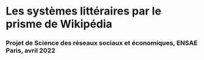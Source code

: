 # Les systèmes littéraires par le prisme de Wikipédia
### Projet de Science des réseaux sociaux et économiques, ENSAE Paris, avril 2022
